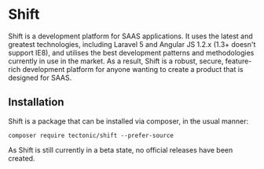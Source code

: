 # Shift

Shift is a development platform for SAAS applications. It uses the latest and greatest technologies, including Laravel 5 and Angular JS 1.2.x (1.3+ doesn't support IE8), and utilises the best development patterns and methodologies currently in use in the market. As a result, Shift is a robust, secure, feature-rich development platform for anyone wanting to create a product that is designed for SAAS.

## Installation

Shift is a package that can be installed via composer, in the usual manner:

    composer require tectonic/shift --prefer-source

As Shift is still currently in a beta state, no official releases have been created.
